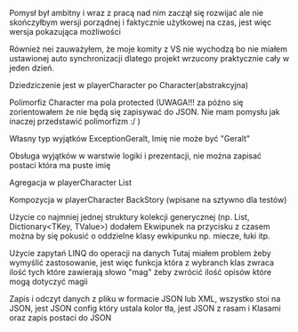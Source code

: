 Pomysł był ambitny i wraz z pracą nad nim zaczął się rozwijać ale nie skończyłbym wersji porządnej i faktycznie użytkowej na czas, jest więc wersja pokazująca możliwości

Również nei zauważyłem, że moje komity z VS nie wychodzą bo nie miałem ustawionej auto synchronizacji dlatego projekt wrzucony praktycznie cały w jeden dzień.

Dziedziczenie jest w playerCharacter po Character(abstrakcyjna)

Polimorfiz Character ma pola protected (UWAGA!!! za późno się zorientowałem że nie będą się zapisywać do JSON. Nie mam pomysłu jak inaczej przedstawić polimorfizm :/  )

Własny typ wyjątków ExceptionGeralt, Imię nie może być "Geralt"

Obsługa wyjątków w warstwie logiki i prezentacji, nie można zapisać postaci która ma puste imię

Agregacja w playerCharacter List<GameClass>

Kompozycja w playerCharacter BackStory (wpisane na sztywno dla testów)

Użycie co najmniej jednej struktury kolekcji generycznej (np. List<T>, Dictionary<TKey, TValue>)  dodałem Ekwipunek na przycisku z czasem można by się pokusić o oddzielne klasy ewkipunku np. miecze, łuki itp.

Użycie zapytań LINQ do operacji na danych Tutaj miałem problem żeby wymyślić zastosowanie, jest więc funkcja która z wybranch klas zwraca ilość tych które zawierają słowo "mag" żeby zwrócić ilość opisów które mogą dotyczyć magii

Zapis i odczyt danych z pliku w formacie JSON lub XML, wszystko stoi na JSON, jest JSON config który ustala kolor tła, jest JSON z rasam i Klasami oraz zapis postaci do JSON
